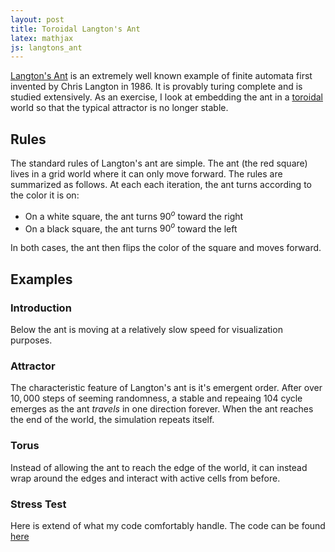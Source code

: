 ```yaml
---
layout: post
title: Toroidal Langton's Ant
latex: mathjax
js: langtons_ant
---
```


[Langton's Ant](https://en.wikipedia.org/wiki/Langton%27s_ant) is an extremely well known example of finite automata first invented by Chris Langton in 1986. It is provably turing complete and is studied extensively. As an exercise, I look at embedding the ant in a [toroidal](https://en.wikipedia.org/wiki/Torus) world so that the typical attractor is no longer stable.
<!--more-->

## Rules
The standard rules of Langton's ant are simple. The ant (the red square) lives in a grid world where it can only move forward. The rules are summarized as follows. At each each iteration, the ant turns according to the color it is on:

- On a white square, the ant turns $90^{o}$ toward the right
- On a black square, the ant turns $90^{o}$ toward the left

In both cases, the ant then flips the color of the square and moves forward. 

## Examples

### Introduction
Below the ant is moving at a relatively slow speed for visualization purposes.
<canvas class="langtons_ant" width="500" height="500"></canvas>

### Attractor
The characteristic feature of Langton's ant is it's emergent order. After over $10,000$ steps of seeming randomness, a stable and repeaing $104$ cycle emerges as the ant *travels* in one direction forever. When the ant reaches the end of the world, the simulation repeats itself.
<canvas class="langtons_ant" width="500" height="500"></canvas>

### Torus
Instead of allowing the ant to reach the edge of the world, it can instead wrap around the edges and interact with active cells from before.
<canvas class="langtons_ant" width="500" height="500"></canvas>

### Stress Test
Here is extend of what my code comfortably handle. The code can be found [here](/js/langtons_ant.js)
<canvas class="langtons_ant" width="1000" height="1000"></canvas>